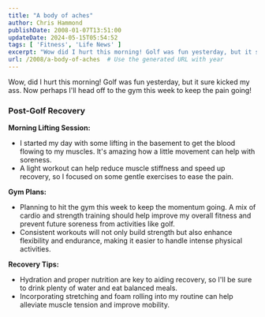 ```yaml
---
title: "A body of aches"
author: Chris Hammond
publishDate: 2008-01-07T13:51:00
updateDate: 2024-05-15T05:54:52
tags: [ 'Fitness', 'Life News' ]
excerpt: "Wow did I hurt this morning! Golf was fun yesterday, but it sure kicked my ass. Now perhaps I&#39;ll head off to the gym this week to keep the pain going! I did do some lifting this morning in the basement to try and get the blood flowing to my muscles and see if that would... "
url: /2008/a-body-of-aches  # Use the generated URL with year
---
```

<p>Wow, did I hurt this morning! Golf was fun yesterday, but it sure kicked my ass. Now perhaps I&#39;ll head off to the gym this week to keep the pain going!</p>  <h3>Post-Golf Recovery</h3>  <p><strong>Morning Lifting Session:</strong></p>  <ul>  <li>I started my day with some lifting in the basement to get the blood flowing to my muscles. It's amazing how a little movement can help with soreness.</li>  <li>A light workout can help reduce muscle stiffness and speed up recovery, so I focused on some gentle exercises to ease the pain.</li> </ul>  <p><strong>Gym Plans:</strong></p>  <ul>  <li>Planning to hit the gym this week to keep the momentum going. A mix of cardio and strength training should help improve my overall fitness and prevent future soreness from activities like golf.</li>  <li>Consistent workouts will not only build strength but also enhance flexibility and endurance, making it easier to handle intense physical activities.</li> </ul>  <p><strong>Recovery Tips:</strong></p>  <ul>  <li>Hydration and proper nutrition are key to aiding recovery, so I&#39;ll be sure to drink plenty of water and eat balanced meals.</li>  <li>Incorporating stretching and foam rolling into my routine can help alleviate muscle tension and improve mobility.</li> </ul> 
